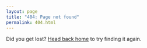 ```yaml
---
layout: page
title: "404: Page not found"
permalink: 404.html
---
```


<p class="lead"> Did you get lost? <a href="{{ site.baseurl }}/">Head back home</a> to try finding it again.</p>
